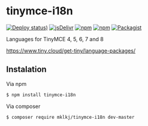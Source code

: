 # tinymce-i18n

[![Deploy status)](https://img.shields.io/github/actions/workflow/status/mklkj/tinymce-i18n/deploy.yml?style=flat-square)](https://github.com/mklkj/tinymce-i18n/actions/workflows/deploy.yml)
[![jsDelivr](https://data.jsdelivr.com/v1/package/npm/tinymce-i18n/badge)](https://www.jsdelivr.com/package/npm/tinymce-i18n)
[![npm](https://img.shields.io/npm/dt/tinymce-i18n.svg?style=flat-square)](https://www.npmjs.com/package/tinymce-i18n)
[![npm](https://img.shields.io/npm/dw/tinymce-i18n.svg?style=flat-square)](https://www.npmjs.com/package/tinymce-i18n)
[![Packagist](https://img.shields.io/packagist/dt/mklkj/tinymce-i18n.svg?style=flat-square)](https://packagist.org/packages/mklkj/tinymce-i18n)

Languages for TinyMCE 4, 5, 6, 7 and 8

https://www.tiny.cloud/get-tiny/language-packages/

## Instalation

Via npm

```bash
$ npm install tinymce-i18n
```

Via composer

```bash
$ composer require mklkj/tinymce-i18n dev-master
```
